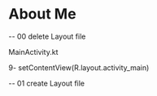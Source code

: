 # About Me

-- 00 delete Layout file

MainActivity.kt

9-        setContentView(R.layout.activity_main)

-- 01 create Layout file